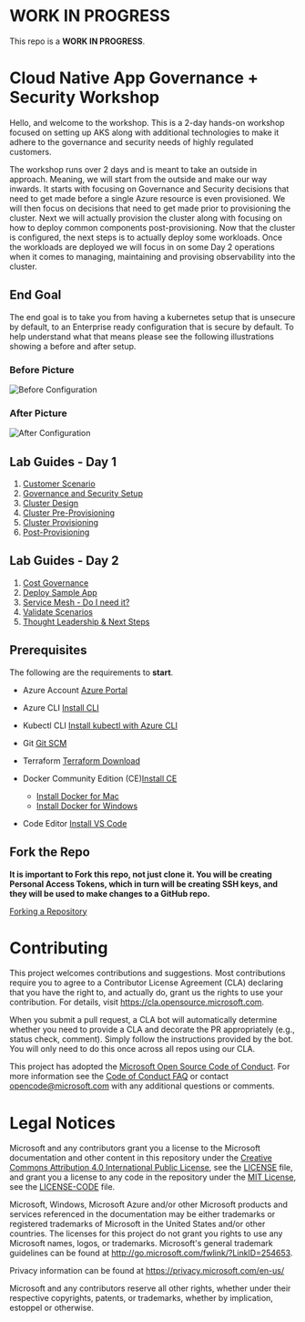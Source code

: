 # WORK IN PROGRESS

This repo is a **WORK IN PROGRESS**.

# Cloud Native App Governance + Security Workshop

Hello, and welcome to the workshop. This is a 2-day hands-on workshop focused on setting up AKS along with additional technologies to make it adhere to the governance and security needs of highly regulated customers.

The workshop runs over 2 days and is meant to take an outside in approach. Meaning, we will start from the outside and make our way inwards. It starts with focusing on Governance and Security decisions that need to get made before a single Azure resource is even provisioned. We will then focus on decisions that need to get made prior to provisioning the cluster. Next we will actually provision the cluster along with focusing on how to deploy common components post-provisioning. Now that the cluster is configured, the next steps is to actually deploy some workloads. Once the workloads are deployed we will focus in on some Day 2 operations when it comes to managing, maintaining and provising observability into the cluster.

## End Goal

The end goal is to take you from having a kubernetes setup that is unsecure by default, to an Enterprise ready configuration that is secure by default. To help understand what that means please see the following illustrations showing a before and after setup.

### Before Picture

![Before Configuration](img/app_before.png)

### After Picture

![After Configuration](img/app_after.png)

## Lab Guides - Day 1

  1. [Customer Scenario](customer-scenario/README.md)
  2. [Governance and Security Setup](governance-security/README.md)
  3. [Cluster Design](cluster-design/README.md)
  4. [Cluster Pre-Provisioning](cluster-pre-provisioning/README.md)
  5. [Cluster Provisioning](cluster-provisioning/README.md)
  6. [Post-Provisioning](post-provisioning/README.md)

## Lab Guides - Day 2

  1. [Cost Governance](cost-governance/README.md)
  2. [Deploy Sample App](deploy-app/README.md)
  3. [Service Mesh - Do I need it?](service-mesh/README.md)
  4. [Validate Scenarios](validate-scenarios/README.md)
  5. [Thought Leadership & Next Steps](thought-leadership/README.md)

## Prerequisites

The following are the requirements to **start**.

* Azure Account [Azure Portal](https://portal.azure.com)
* Azure CLI [Install CLI](https://docs.microsoft.com/en-us/cli/azure/install-azure-cli?view=azure-cli-latest)
* Kubectl CLI [Install kubectl with Azure CLI](https://docs.microsoft.com/en-us/azure/aks/kubernetes-walkthrough#connect-to-the-cluster)
* Git [Git SCM](https://git-scm.com/downloads)
* Terraform [Terraform Download](https://www.terraform.io/downloads.html)
* Docker Community Edition (CE)[Install CE](https://docs.docker.com/v17.09/engine/installation/)

  * [Install Docker for Mac](https://docs.docker.com/v17.09/docker-for-mac/install/)
  * [Install Docker for Windows](https://docs.docker.com/v17.09/docker-for-windows/install/)

* Code Editor [Install VS Code](https://code.visualstudio.com/download)

## Fork the Repo

**It is important to Fork this repo, not just clone it. You will be creating Personal Access Tokens, which in turn will be creating SSH keys, and they will be used to make changes to a GitHub repo.**

[Forking a Repository](https://help.github.com/en/github/getting-started-with-github/fork-a-repo)
  
# Contributing

This project welcomes contributions and suggestions.  Most contributions require you to agree to a
Contributor License Agreement (CLA) declaring that you have the right to, and actually do, grant us
the rights to use your contribution. For details, visit https://cla.opensource.microsoft.com.

When you submit a pull request, a CLA bot will automatically determine whether you need to provide
a CLA and decorate the PR appropriately (e.g., status check, comment). Simply follow the instructions
provided by the bot. You will only need to do this once across all repos using our CLA.

This project has adopted the [Microsoft Open Source Code of Conduct](https://opensource.microsoft.com/codeofconduct/).
For more information see the [Code of Conduct FAQ](https://opensource.microsoft.com/codeofconduct/faq/) or
contact [opencode@microsoft.com](mailto:opencode@microsoft.com) with any additional questions or comments.

# Legal Notices

Microsoft and any contributors grant you a license to the Microsoft documentation and other content
in this repository under the [Creative Commons Attribution 4.0 International Public License](https://creativecommons.org/licenses/by/4.0/legalcode),
see the [LICENSE](LICENSE) file, and grant you a license to any code in the repository under the [MIT License](https://opensource.org/licenses/MIT), see the
[LICENSE-CODE](LICENSE-CODE) file.

Microsoft, Windows, Microsoft Azure and/or other Microsoft products and services referenced in the documentation
may be either trademarks or registered trademarks of Microsoft in the United States and/or other countries.
The licenses for this project do not grant you rights to use any Microsoft names, logos, or trademarks.
Microsoft's general trademark guidelines can be found at http://go.microsoft.com/fwlink/?LinkID=254653.

Privacy information can be found at https://privacy.microsoft.com/en-us/

Microsoft and any contributors reserve all other rights, whether under their respective copyrights, patents,
or trademarks, whether by implication, estoppel or otherwise.
